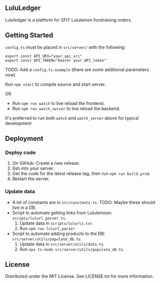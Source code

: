 ## LuluLedger

Lululedger is a platform for SFIT Lululemon fundraising orders.

## Getting Started

`config.ts` must be placed in `src/server/` with the following:

```
export const API_URI="your_api_uri"
export const API_TOKEN="bearer your_API_token"
```

TODO: Add a `config.ts.example` (there are some additional parameters now).

Run `npm start` to compile source and start server.

OR
- Run `npm run watch` to live reload the frontend.
- Run `npm run watch_server` to live reload the backend.

It's preferred to run both `watch` and `watch_server` above for typical development

## Deployment

### Deploy code

1. On GitHub: Create a new release.
2. Ssh into your server.
3. Get the code for the latest release tag, then run `npm run build_prod`.
4. Restart the server.

### Update data

- A lot of constants are in `src/constants.ts`. TODO: Maybe these should live in a DB.
- Script to automate getting links from Lululemoon: `scripts/lulurl_parser.ts`.
  1. Update data in `scripts/lulurls.txt`
  2. Run `npm run lulurl_parser`
- Script to automate adding products to the DB: `src/server/utils/populate_db.ts`.
  1. Update data in `src/server/utils/data.ts`.
  2. Run `npx ts-node src/server/utils/populate_db.ts`.

## License

Distributed under the MIT License. See LICENSE.txt for more information.
